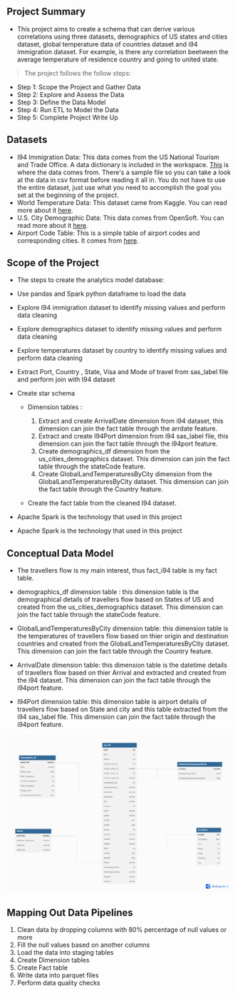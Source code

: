 
## Project Summary

* This project aims to create a schema that can derive various correlations using three datasets, demographics of US states and cities dataset, global temperature data of countries dataset and i94 immigration dataset. For example, is there any correlation beetween the average temperature of residence country and going to united state.



> The project follows the follow steps:

* Step 1: Scope the Project and Gather Data
* Step 2: Explore and Assess the Data
* Step 3: Define the Data Model
* Step 4: Run ETL to Model the Data
* Step 5: Complete Project Write Up

## Datasets 
- I94 Immigration Data: This data comes from the US National Tourism and Trade Office. A data dictionary is included in the workspace. [This](https://www.trade.gov/national-travel-and-tourism-office) is where the data comes from. There's a sample file so you can take a look at the data in csv format before reading it all in. You do not have to use the entire dataset, just use what you need to accomplish the goal you set at the beginning of the project.
- World Temperature Data: This dataset came from Kaggle. You can read more about it [here](https://www.kaggle.com/datasets/berkeleyearth/climate-change-earth-surface-temperature-data).
- U.S. City Demographic Data: This data comes from OpenSoft. You can read more about it [here](https://public.opendatasoft.com/explore/dataset/us-cities-demographics/export/).
- Airport Code Table: This is a simple table of airport codes and corresponding cities. It comes from [here](https://datahub.io/core/airport-codes#data).

## Scope of the Project
* The steps to create the analytics model database: 
- Use pandas and Spark python dataframe to load the data
- Explore I94 immigration dataset to identify missing values and perform data cleaning
- Explore demographics dataset to identify missing values and perform data cleaning
- Explore temperatures dataset by country to identify missing values and perform data cleaning
- Extract Port, Country , State, Visa and Mode of travel from sas_label file and perform join with I94 dataset
- Create star schema
    - Dimension tables :
        1. Extract and create ArrivalDate dimension from i94 dataset, this dimension can join the fact table through the arrdate feature. 
        2. Extract and create I94Port dimension from i94 sas_label file, this dimension can join the fact table through the i94port feature.
        3. Create demographics_df dimension from the us_cities_demographics dataset. This dimension can join the fact table through the stateCode feature.
        4. Create GlobalLandTemperaturesByCity dimension from the GlobalLandTemperaturesByCity dataset. This dimension can join the fact table through the Country feature.
        
    - Create the fact table from the cleaned I94 dataset.

-  Apache Spark is the technology that used in this project

-  Apache Spark is the technology that used in this project


## Conceptual Data Model

- The travellers flow is my main interest, thus fact_i94 table is my fact table.

- demographics_df dimension table : this dimension table is the demographical details of travellers flow based on States of US and created from the us_cities_demographics dataset. This dimension can join the fact table through the stateCode feature.

- GlobalLandTemperaturesByCity dimension table: this dimension table is the temperatures  of travellers flow based on thier origin and destination countries and created from the GlobalLandTemperaturesByCity dataset. This dimension can join the fact table through the Country feature.

- ArrivalDate dimension table: this dimension table is the datetime details of travellers flow based on thier Arrival and extracted and created from the i94 dataset. This dimension can join the fact table through the i94port feature.

- I94Port dimension table: this dimension table is airport details of travellers flow based on State and city and this table extracted from the i94 sas_label file. This dimension can join the fact table through the i94port feature.

![ModelPic](ModelPic.png)

## Mapping Out Data Pipelines

1. Clean data by dropping columns with 80% percentage of null values or more 
2. Fill the null values based on another columns 
3. Load the data into staging tables
4. Create Dimension tables
5. Create Fact table
6. Write data into parquet files
7. Perform data quality checks
